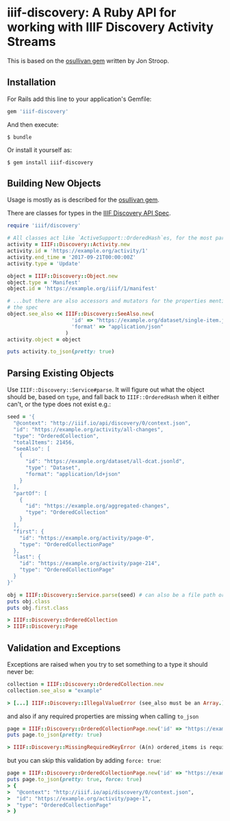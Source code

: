 # iiif-discovery: A Ruby API for working with IIIF Discovery Activity Streams

This is based on the [osullivan gem](https://github.com/iiif-prezi/osullivan) written by Jon Stroop.

## Installation

For Rails add this line to your application's Gemfile:

```ruby
gem 'iiif-discovery'
```

And then execute:

    $ bundle

Or install it yourself as:

    $ gem install iiif-discovery

## Building New Objects

Usage is mostly as is described for the [osullivan gem](https://github.com/iiif-prezi/osullivan#building-new-objects).

There are classes for types in the [IIIF Discovery API Spec](https://iiif.io/api/discovery/0.3/).

```ruby
require 'iiif/discovery'

# All classes act like `ActiveSupport::OrderedHash`es, for the most part.
activity = IIIF::Discovery::Activity.new
activity.id = 'https://example.org/activity/1'
activity.end_time = '2017-09-21T00:00:00Z'
activity.type = 'Update'

object = IIIF::Discovery::Object.new
object.type = 'Manifest'
object.id = 'https://example.org/iiif/1/manifest'

# ...but there are also accessors and mutators for the properties mentioned in
# the spec
object.see_also << IIIF::Discovery::SeeAlso.new(
                     'id' => "https://example.org/dataset/single-item.jsonld",
                     'format' => "application/json"
                   )
activity.object = object

puts activity.to_json(pretty: true)
```

## Parsing Existing Objects

Use `IIIF::Discovery::Service#parse`. It will figure out what the object
should be, based on `type`, and fall back to `IIIF::OrderedHash` when
it either can't, or the type does not exist e.g.:

```ruby
seed = '{
  "@context": "http://iiif.io/api/discovery/0/context.json",
  "id": "https://example.org/activity/all-changes",
  "type": "OrderedCollection",
  "totalItems": 21456,
  "seeAlso": [
    {
      "id": "https://example.org/dataset/all-dcat.jsonld",
      "type": "Dataset",
      "format": "application/ld+json"
    }
  ],
  "partOf": [
    {
      "id": "https://example.org/aggregated-changes",
      "type": "OrderedCollection"
    }
  ],
  "first": {
    "id": "https://example.org/activity/page-0",
    "type": "OrderedCollectionPage"
  },
  "last": {
    "id": "https://example.org/activity/page-214",
    "type": "OrderedCollectionPage"
  }
}'

obj = IIIF::Discovery::Service.parse(seed) # can also be a file path or a Hash
puts obj.class
puts obj.first.class

> IIIF::Discovery::OrderedCollection
> IIIF::Discovery::Page
```

## Validation and Exceptions

Exceptions are raised when you try to set something to a type it should never be:

```ruby
collection = IIIF::Discovery::OrderedCollection.new
collection.see_also = "example"

> [...] IIIF::Discovery::IllegalValueError (see_also must be an Array.)
```

and also if any required properties are missing when calling `to_json`

```ruby
page = IIIF::Discovery::OrderedCollectionPage.new('id' => "https://example.org/activity/page-1")
puts page.to_json(pretty: true)

> IIIF::Discovery::MissingRequiredKeyError (A(n) ordered_items is required for each IIIF::Discovery::OrderedCollectionPage)
```

but you can skip this validation by adding `force: true`:

```ruby
page = IIIF::Discovery::OrderedCollectionPage.new('id' => "https://example.org/activity/page-1")
puts page.to_json(pretty: true, force: true)
> {
>  "@context": "http://iiif.io/api/discovery/0/context.json",
>  "id": "https://example.org/activity/page-1",
>  "type": "OrderedCollectionPage"
> }
```
